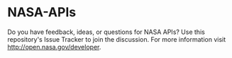 NASA-APIs
=========

Do you have feedback, ideas, or questions for NASA APIs? Use this repository's Issue Tracker to join the discussion. For more information visit http://open.nasa.gov/developer. 
